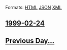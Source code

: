 
Formats: [HTML](1999/02/24/index.html)  [JSON](1999/02/24/index.json)  [XML](1999/02/24/index.xml)  

## [1999-02-24](/news/1999/02/24/index.md)

## [Previous Day...](/news/1999/02/23/index.md)

